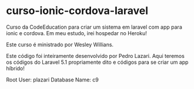 # curso-ionic-cordova-laravel
Curso da CodeEducation para criar um sistema em laravel com app para ionic e cordova. Em meu estudo, irei hospedar no Heroku!

Este curso é ministrado por Wesley Willians. 

Este código foi inteiramente desenvolvido por Pedro Lazari. Aqui teremos os códigos do Laravel 5.1 propriamente dito e códigos para se criar um app híbrido!


Root User: plazari
   Database Name: c9
